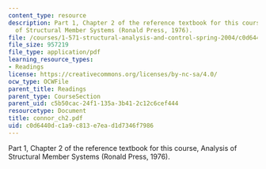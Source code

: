```yaml
---
content_type: resource
description: Part 1, Chapter 2 of the reference textbook for this course, Analysis
  of Structural Member Systems (Ronald Press, 1976).
file: /courses/1-571-structural-analysis-and-control-spring-2004/c0d6440dc1a9c813e7ead1d7346f7986_connor_ch2.pdf
file_size: 957219
file_type: application/pdf
learning_resource_types:
- Readings
license: https://creativecommons.org/licenses/by-nc-sa/4.0/
ocw_type: OCWFile
parent_title: Readings
parent_type: CourseSection
parent_uid: c5b50cac-24f1-135a-3b41-2c12c6cef444
resourcetype: Document
title: connor_ch2.pdf
uid: c0d6440d-c1a9-c813-e7ea-d1d7346f7986
---
```

Part 1, Chapter 2 of the reference textbook for this course, Analysis of Structural Member Systems (Ronald Press, 1976).